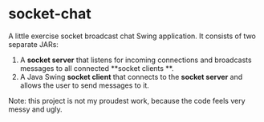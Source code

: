 # socket-chat

A little exercise socket broadcast chat Swing application. It consists of two separate JARs:

1. A **socket server** that listens for incoming connections and broadcasts messages to all connected **socket clients
   **.
2. A Java Swing **socket client** that connects to the **socket server** and allows the user to send messages to it.

Note: this project is not my proudest work, because the code feels very messy and ugly.